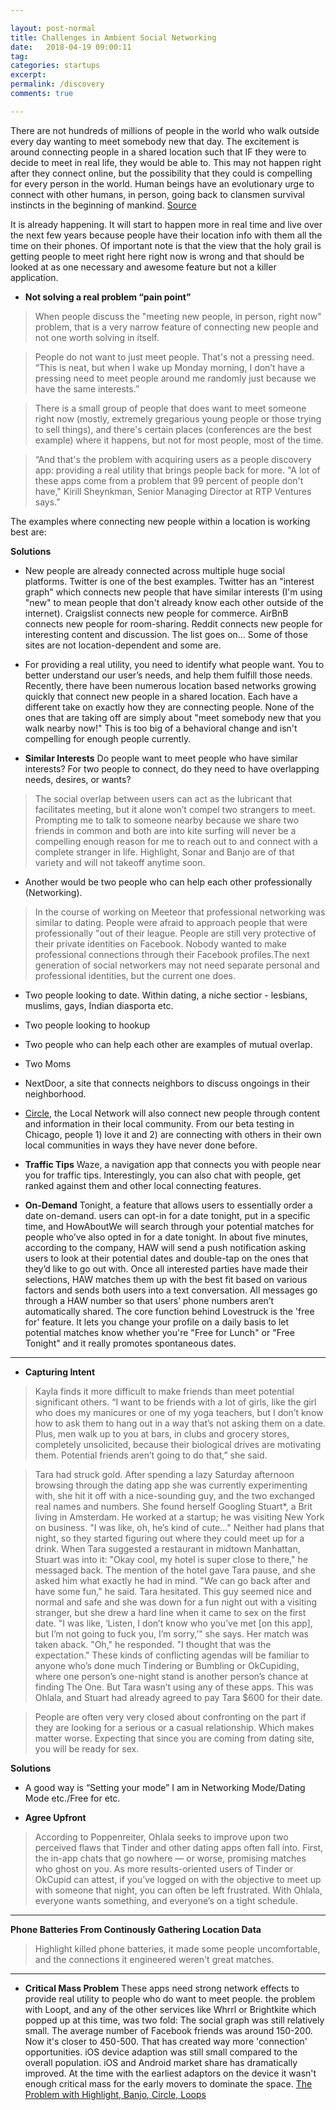 ```yaml
---

layout: post-normal
title: Challenges in Ambient Social Networking
date:   2018-04-19 09:00:11
tag: 
categories: startups
excerpt: 
permalink: /discovery
comments: true

---
```


There are not hundreds of millions of people in the world who walk outside every day wanting to meet somebody new that day. The excitement is around connecting people in a shared location such that IF they were to decide to meet in real life, they would be able to. This may not happen right after they connect online, but the possibility that they could is compelling for every person in the world. Human beings have an evolutionary urge to connect with other humans, in person, going back to clansmen survival instincts in the beginning of mankind. [Source]( https://www.quora.com/How-close-is-anybody-to-solving-the-social-networking-problem-of-connecting-new-people)

It is already happening. It will start to happen more in real time and live over the next few years because people have their location info with them all the time on their phones. Of important note is that the view that the holy grail is getting people to meet right here right now is wrong and that should be looked at as one necessary and awesome feature but not a killer application.



*  **Not solving a real problem “pain point”**


> When people discuss the "meeting new people, in person, right now" problem, that is a very narrow feature of connecting new people and not one worth solving in itself.  



> People do not want to just meet people. That's not a pressing need.  “This is neat, but when I wake up Monday morning, I don’t have a pressing need to meet people around me randomly just because we have the same interests.” 
    
> There is a small group of people that does want to meet someone right now (mostly, extremely gregarious young people or those trying to sell things), and there's certain places (conferences are the best example) where it happens, but not for most people, most of the time. 
    
> “And that's the problem with acquiring users as a people discovery app: providing a real utility that brings people back for more. "A lot of these apps come from a problem that 99 percent of people don't have," Kirill Sheynkman, Senior Managing Director at RTP Ventures says.”

The examples where connecting new people within a location is working best are: 
        




**Solutions**

* New people are already connected across multiple huge social platforms. 
Twitter is one of the best examples. Twitter has an "interest graph" which connects new people that have similar interests (I'm using "new" to mean people that don't already know each other outside of the internet). Craigslist connects new people for commerce. AirBnB connects new people for room-sharing. Reddit connects new people for interesting content and discussion. The list goes on... Some of those sites are not location-dependent and some are. 

* For providing a real utility,  you need to identify what people want.   You  to better understand our user’s needs, and help them fulfill those needs. Recently, there have been numerous location based networks growing quickly that connect new people in a shared location. Each have a different take on exactly how they are connecting people. None of the ones that are taking off are simply about "meet somebody new that you walk nearby now!"  This is too big of a behavioral change and isn't compelling for enough people currently. 

*  **Similar Interests** Do people want to meet people who have similar interests?  For two people to connect, do they need to have overlapping needs, desires, or wants? 
    
>  The social overlap between users can act as the lubricant that facilitates meeting, but it alone won’t compel two strangers to meet.  Prompting me to talk to someone nearby because we share two friends in common and both are into kite surfing will never be a compelling enough reason for me to reach out to and connect with a complete stranger in life. Highlight, Sonar and Banjo are of that variety and will not takeoff anytime soon.


* Another would be two people who can help each other professionally (Networking). 

> In the course of working on Meeteor that professional networking was similar to dating. People were afraid to approach people that were professionally "out of their league. People are still very protective of their private identities on Facebook. Nobody wanted to make professional connections through their Facebook profiles.The next generation of social networkers may not need separate personal and professional identities, but the current one does.

*  Two people looking to date. Within dating, a niche sectior - lesbians, muslims, gays, Indian diasporta etc. 

* Two people looking to hookup

* Two people who can help each other are examples of mutual overlap.  

* Two Moms

* NextDoor, a site that connects neighbors to discuss ongoings in their neighborhood. 

* [Circle](https://www.quora.com/topic/Circle-app), the Local Network will also connect new people through content and information in their local community. From our beta testing in Chicago, people 1) love it and 2) are connecting with others in their own local communities in ways they have never done before. 

* **Traffic Tips** Waze, a navigation app that connects you with people near you for traffic tips. Interestingly, you can also chat with people, get ranked against them and other local connecting features. 
        
* **On-Demand** Tonight, a feature that allows users to essentially order a date on-demand. users can opt-in for a date tonight, put in a specific time, and HowAboutWe will search through your potential matches for people who’ve also opted in for a date tonight. In about five minutes, according to the company, HAW will send a push notification asking users to look at their potential dates and double-tap on the ones that they’d like to go out with. Once all interested parties have made their selections, HAW matches them up with the best fit based on various factors and sends both users into a text conversation. All messages go through a HAW number so that users’ phone numbers aren’t automatically shared. The core function behind Lovestruck is the 'free for' feature. It lets you change your profile on a daily basis to let potential matches know whether you're "Free for Lunch" or "Free Tonight" and it really promotes spontaneous dates.

----

* **Capturing Intent** 

> Kayla finds it more difficult to make friends than meet potential significant others. “I want to be friends with a lot of girls, like the girl who does my manicures or one of my yoga teachers, but I don’t know how to ask them to hang out in a way that’s not asking them on a date. Plus, men walk up to you at bars, in clubs and grocery stores, completely unsolicited, because their biological drives are motivating them. Potential friends aren’t going to do that,” she said.

> Tara had struck gold. After spending a lazy Saturday afternoon browsing through the dating app she was currently experimenting with, she hit it off with a nice-sounding guy, and the two exchanged real names and numbers. She found herself Googling Stuart*, a Brit living in Amsterdam. He worked at a startup; he was visiting New York on business. "I was like, oh, he’s kind of cute…" Neither had plans that night, so they started figuring out where they could meet up for a drink. When Tara suggested a restaurant in midtown Manhattan, Stuart was into it: "Okay cool, my hotel is super close to there," he messaged back. The mention of the hotel gave Tara pause, and she asked him what exactly he had in mind. "We can go back after and have some fun," he said. Tara hesitated. This guy seemed nice and normal and safe and she was down for a fun night out with a visiting stranger, but she drew a hard line when it came to sex on the first date. "I was like, ‘Listen, I don’t know who you’ve met [on this app], but I’m not going to fuck you, I’m sorry,’" she says. Her match was taken aback. "Oh," he responded. "I thought that was the expectation." These kinds of conflicting agendas will be familiar to anyone who’s done much Tindering or Bumbling or OkCupiding, where one person’s one-night stand is another person’s chance at finding The One. But Tara wasn’t using any of these apps. This was Ohlala, and Stuart had already agreed to pay Tara $600 for their date.

> People are often very very closed about confronting on the part if they are looking for a serious or a casual relationship. Which makes matter worse. Expecting that since you are coming from dating site, you will be ready for sex.

**Solutions**

* A good way is “Setting your mode” I am in Networking Mode/Dating Mode etc./Free for etc. 

* **Agree Upfront** 

> According to Poppenreiter, Ohlala seeks to improve upon two perceived flaws that Tinder and other dating apps often fall into. First, the in-app chats that go nowhere — or worse, promising matches who ghost on you. As more results-oriented users of Tinder or OkCupid can attest, if you’ve logged on with the objective to meet up with someone that night, you can often be left frustrated. With Ohlala, everyone wants something, and everyone’s on a tight schedule.
    
----

 
**Phone Batteries From Continously Gathering Location Data**

> Highlight killed phone batteries, it made some people uncomfortable, and the connections it engineered weren't great matches.

---

* **Critical Mass Problem**  These apps need strong network effects to provide real utility to people who do want to meet people.  the problem with Loopt, and any of the other services like Whrrl or Brightkite which popped up at this time, was two fold:  The social graph was still relatively small. The average number of Facebook friends was around 150-200. Now it's closer to 450-500. That has created way more 'connection' opportunities.  iOS device adaption was still small compared to the overall population. iOS and Android market share has dramatically improved. At the time with the earliest adaptors on the device it wasn't enough critical mass for the early movers to dominate the space. [The Problem with Highlight, Banjo, Circle, Loops](https://www.startupgrind.com/blog/3-horse-race-for-meet-new-people-space-highlight-banjo-lals-circle/)
    
